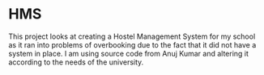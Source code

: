 # HMS
This project looks at creating a Hostel Management System for my school as it ran into problems of overbooking due to the fact that it did not have a system in place. I am using source code from Anuj Kumar and altering it according to the needs of the university.
